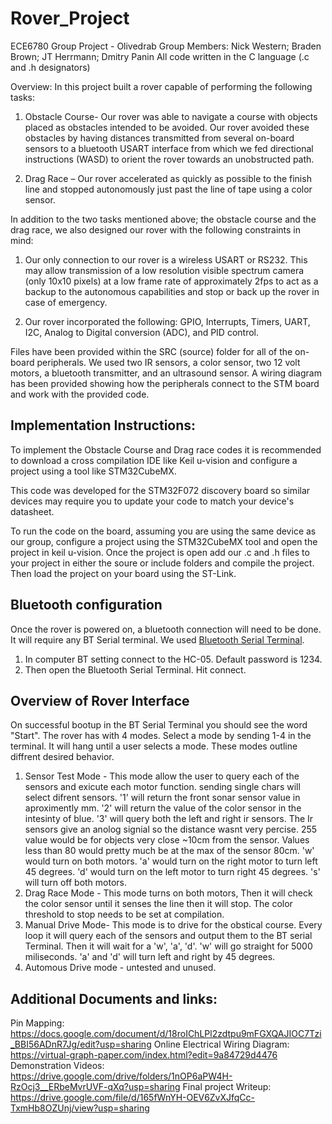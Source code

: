 # Rover_Project
ECE6780 Group Project - Olivedrab
Group Members:  Nick Western; Braden Brown; JT Herrmann; Dmitry Panin
All code written in the C language (.c and .h designators)

Overview:
In this project built a rover capable of performing the following tasks:

1. Obstacle Course- Our rover was able to navigate a course with objects placed as
obstacles intended to be avoided. Our rover avoided these obstacles by having distances transmitted from
several on-board sensors to a bluetooth USART interface from which we fed directional instructions (WASD) 
to orient the rover towards an unobstructed path.

2. Drag Race – Our rover accelerated as quickly as possible to the finish line and stopped 
autonomously just past the line of tape using a color sensor.

In addition to the two tasks mentioned above; the obstacle course and the drag race, we also
designed our rover with the following constraints in mind:

1. Our only connection to our rover is a wireless USART or RS232. This may allow
transmission of a low resolution visible spectrum camera (only 10x10 pixels) at a low
frame rate of approximately 2fps to act as a backup to the autonomous capabilities and
stop or back up the rover in case of emergency.

2. Our rover incorporated the following: GPIO, Interrupts, Timers, UART, I2C, Analog to Digital conversion (ADC), and PID control.

Files have been provided within the SRC (source) folder for all of the on-board peripherals. We used two IR sensors, a color sensor, two 12 volt motors, a bluetooth transmitter, and an ultrasound sensor. A wiring diagram has been provided showing how the peripherals connect to the STM board and work with the provided code. 

## Implementation Instructions:

To implement the Obstacle Course and Drag race codes it is recommended to download a cross
compilation IDE like Keil u-vision and configure a project using a tool like STM32CubeMX.

This code was developed for the STM32F072 discovery board so similar devices may require you to 
update your code to match your device's datasheet. 

To run the code on the board, assuming you are using the same device as our group, configure a 
project using the STM32CubeMX tool and open the project in keil u-vision. Once the project is open
add our .c and .h files to your project in either the soure or include folders and compile the project. 
Then load the project on your board using the ST-Link. 

## Bluetooth configuration
Once the rover is powered on, a bluetooth connection will need to be done. It will require any BT Serial terminal. We used [Bluetooth Serial Terminal](https://apps.microsoft.com/store/detail/bluetooth-serial-terminal/9WZDNCRDFST8?hl=en-kn&gl=kn). 

1. In computer BT setting connect to the HC-05. Default password is 1234. 
2. Then open the Bluetooth Serial Terminal. Hit connect. 

## Overview of Rover Interface
On successful bootup in the BT Serial Terminal you should see the word "Start". The rover has with 4 modes. Select a mode by sending 1-4 in the terminal. It will hang until a user selects a mode. These modes outline diffrent desired behavior. 

1. Sensor Test Mode - This mode allow the user to query each of the sensors and exicute each motor function. sending single chars will select difrent sensors. '1' will return the front sonar sensor value in aproximently mm. '2' will return the value of the color sensor in the intesinty of blue. '3' will query both the left and right ir sensors. The Ir sensors give an anolog signial so the distance wasnt very percise. 255 value would be for objects very close ~10cm from the sensor. Values less than 80 would pretty much be at the max of the sensor 80cm. 'w' would turn on both motors. 'a' would turn on the right motor to turn left 45 degrees. 'd' would turn on the left motor to turn right 45 degrees. 's' will turn off both motors. 
2. Drag Race Mode - This mode turns on both motors, Then it will check the color sensor until it senses the line then it will stop. The color threshold to stop needs to be set at compilation. 
3. Manual Drive Mode- This mode is to drive for the obstical course. Every loop it will query each of the sensors and output them to the BT serial Terminal. Then it will wait for a 'w', 'a', 'd'. 'w' will go straight for 5000 miliseconds. 'a' and 'd' will turn left and right by 45 degrees. 
4. Automous Drive mode - untested and unused.  

## Additional Documents and links:
Pin Mapping: https://docs.google.com/document/d/18roIChLPl2zdtpu9mFGXQAJIOC7Tzi_BBI56ADnR7Jg/edit?usp=sharing
Online Electrical Wiring Diagram: https://virtual-graph-paper.com/index.html?edit=9a84729d4476
Demonstration Videos: https://drive.google.com/drive/folders/1nOP6aPW4H-RzOcj3__ERbeMvrUVF-qXq?usp=sharing
Final project Writeup: https://drive.google.com/file/d/165fWnYH-OEV6ZvXJfqCc-TxmHb8OZUnj/view?usp=sharing

